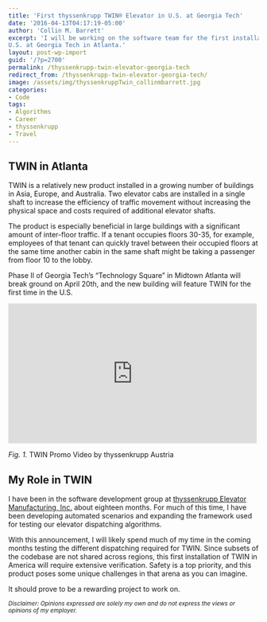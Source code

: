```yaml
---
title: 'First thyssenkrupp TWIN® Elevator in U.S. at Georgia Tech'
date: '2016-04-13T04:17:19-05:00'
author: 'Collin M. Barrett'
excerpt: 'I will be working on the software team for the first installation of the thyssenkrupp TWIN elevator in the
U.S. at Georgia Tech in Atlanta.'
layout: post-wp-import
guid: '/?p=2700'
permalink: /thyssenkrupp-twin-elevator-georgia-tech
redirect_from: /thyssenkrupp-twin-elevator-georgia-tech/
image: /assets/img/thyssenkruppTwin_collinmbarrett.jpg
categories:
- Code
tags:
- Algorithms
- Career
- thyssenkrupp
- Travel
---
```


## TWIN in Atlanta

TWIN is a relatively new product installed in a growing number of buildings in Asia, Europe, and Australia. Two elevator
cabs are installed in a single shaft to increase the efficiency of traffic movement without increasing the physical
space and costs required of additional elevator shafts.

The product is especially beneficial in large buildings with a significant amount of inter-floor traffic. If a tenant
occupies floors 30-35, for example, employees of that tenant can quickly travel between their occupied floors at the
same time another cabin in the same shaft might be taking a passenger from floor 10 to the lobby.

Phase II of Georgia Tech’s “Technology Square” in Midtown Atlanta will break ground on April 20th, and the new building
will feature TWIN for the first time in the U.S.

<iframe allow="accelerometer; autoplay; clipboard-write; encrypted-media; gyroscope; picture-in-picture; web-share"
    allowfullscreen="" frameborder="0" height="281" loading="lazy"
    src="https://www.youtube.com/embed/soRYCEbmSWg?feature=oembed"
    title="ThyssenKrupp Elevator's revolutionary TWiN Product" width="500"></iframe>

*Fig. 1.* TWIN Promo Video by thyssenkrupp Austria

## My Role in TWIN

I have been in the software development group at [thyssenkrupp Elevator Manufacturing,
Inc.](https://www.thyssenkrupp.com/en/home) about eighteen months. For much of this time, I have been developing
automated scenarios and expanding the framework used for testing our elevator dispatching algorithms.

With this announcement, I will likely spend much of my time in the coming months testing the different dispatching
required for TWIN. Since subsets of the codebase are not shared across regions, this first installation of TWIN in
America will require extensive verification. Safety is a top priority, and this product poses some unique challenges in
that arena as you can imagine.

It should prove to be a rewarding project to work on.

*<small>Disclaimer: Opinions expressed are solely my own and do not express the views or opinions of my
    employer.</small>*